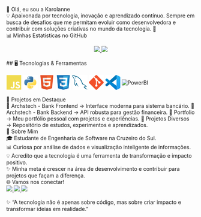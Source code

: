 👋 Olá, eu sou a Karolanne
<br>
💡 Apaixonada por tecnologia, inovação e aprendizado contínuo.
Sempre em busca de desafios que me permitam evoluir como desenvolvedora e contribuir com soluções criativas no mundo da tecnologia. 🚀
<br>
📊 Minhas Estatísticas no GitHub
<br>
<div align="center"> <a href="https://github.com/lkaroolanne"> <img height="180em" src="https://github-readme-stats.vercel.app/api?username=lkaroolanne&show_icons=true&theme=tokyonight&include_all_commits=true&count_private=true"/> <img height="180em" src="https://github-readme-stats.vercel.app/api/top-langs/?username=lkaroolanne&layout=compact&langs_count=8&theme=tokyonight"/> </a> </div>
<br>
## 🖥️ Tecnologias & Ferramentas  
<br>
<div style="display: inline_block"><br>
  <img align="center" alt="JavaScript" height="40" width="40" src="https://raw.githubusercontent.com/devicons/devicon/master/icons/javascript/javascript-plain.svg">
  <img align="center" alt="Python" height="40" width="40" src="https://raw.githubusercontent.com/devicons/devicon/master/icons/python/python-original.svg">
  <img align="center" alt="HTML" height="40" width="40" src="https://raw.githubusercontent.com/devicons/devicon/master/icons/html5/html5-original.svg">
  <img align="center" alt="CSS" height="40" width="40" src="https://raw.githubusercontent.com/devicons/devicon/master/icons/css3/css3-original.svg">
  <img align="center" alt="MySQL" height="40" width="40" src="https://raw.githubusercontent.com/devicons/devicon/master/icons/mysql/mysql-original.svg">
  <img align="center" alt="Git" height="40" width="40" src="https://raw.githubusercontent.com/devicons/devicon/master/icons/git/git-original.svg">
  <img align="center" alt="VSCode" height="40" width="40" src="https://raw.githubusercontent.com/devicons/devicon/master/icons/vscode/vscode-original.svg">
  <img align="center" alt="PowerBI" height="40" width="40" src="https://upload.wikimedia.org/wikipedia/commons/c/cf/New_Power_BI_Logo.svg">
</div>  
<br>
🚀 Projetos em Destaque
<br>
🔹 Archstech - Bank Frontend
 → Interface moderna para sistema bancário.
🔹 Archstech - Bank Backend
 → API robusta para gestão financeira.
🔹 Portfolio
 → Meu portfólio pessoal com projetos e experiências.
🔹 Projetos Diversos
 → Repositório de estudos, experimentos e aprendizados.
<br>
🌱 Sobre Mim
<br>
🎓 Estudante de Engenharia de Software na Cruzeiro do Sul.
<br>
📊 Curiosa por análise de dados e visualização inteligente de informações.
<br>
💡 Acredito que a tecnologia é uma ferramenta de transformação e impacto positivo.
<br>
✨ Minha meta é crescer na área de desenvolvimento e contribuir para projetos que façam a diferença.
<br>
🌐 Vamos nos conectar!
<div> <a href="https://www.instagram.com/lkaroolanne/" target="_blank"> <img src="https://img.shields.io/badge/-Instagram-%23E4405F?style=for-the-badge&logo=instagram&logoColor=white"/> </a> <a href="https://www.linkedin.com/in/lkaroolanne" target="_blank"> <img src="https://img.shields.io/badge/-LinkedIn-%230077B5?style=for-the-badge&logo=linkedin&logoColor=white"/> </a> <a href="mailto:karolanne.dev@gmail.com" target="_blank"> <img src="https://img.shields.io/badge/-Gmail-%23D14836?style=for-the-badge&logo=gmail&logoColor=white"/> </a> </div>
<br>
✨ “A tecnologia não é apenas sobre código, mas sobre criar impacto e transformar ideias em realidade.”
